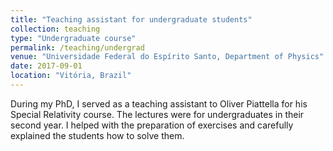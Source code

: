 ```yaml
---
title: "Teaching assistant for undergraduate students"
collection: teaching
type: "Undergraduate course"
permalink: /teaching/undergrad
venue: "Universidade Federal do Espírito Santo, Department of Physics"
date: 2017-09-01
location: "Vitória, Brazil"
---
```


During my PhD, I served as a teaching assistant to Oliver Piattella for his Special Relativity course. The lectures were for undergraduates in their second year. I helped with the preparation of exercises and carefully explained the students how to solve them.


